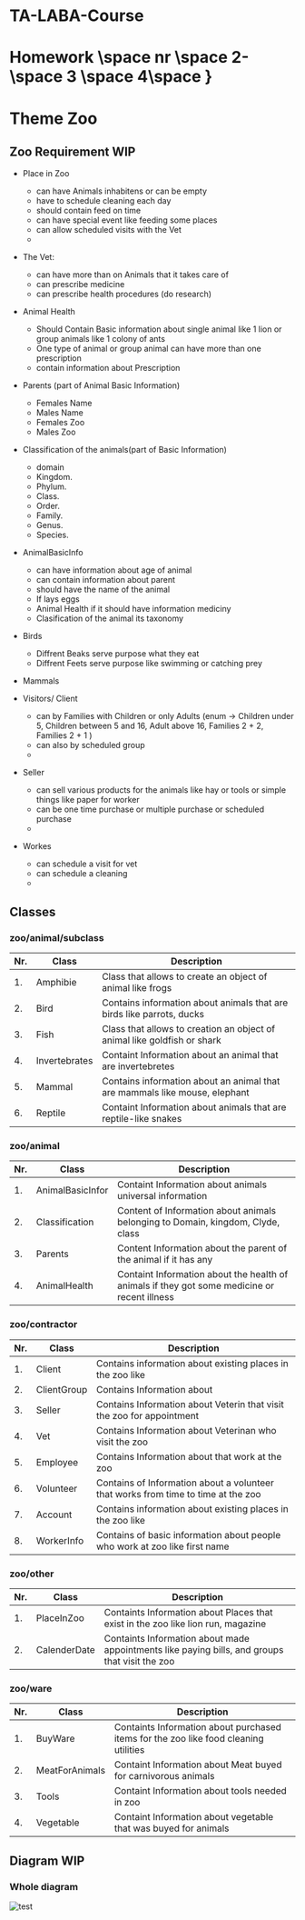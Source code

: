 # TA-LABA-Course

# Homework \space  nr \space  2\- \space 3 \space 4\space }
# Theme Zoo
## Zoo Requirement WIP
- Place in Zoo
   - can have Animals inhabitens or can be empty
   - have to schedule cleaning each day
   - should contain feed on time
   - can have special event like feeding some places
   - can allow scheduled visits with the Vet
   - 
- The Vet:
   - can have more than on Animals that it takes care of
   - can prescribe medicine
   - can prescribe health procedures (do research)
 
- Animal Health
   - Should Contain Basic information about single animal like 1 lion or group animals like 1 colony of ants
   - One type of animal or group animal can have more than one prescription
   - contain information about Prescription
   
- Parents (part of Animal Basic Information)
   - Females Name
   - Males Name
   - Females Zoo
   - Males Zoo

- Classification of the animals(part of Basic Information)
   - domain
   - Kingdom.
   - Phylum.
   - Class.
   - Order.
   - Family.
   - Genus.
   - Species.
   
- AnimalBasicInfo
   - can have information about age of animal
   - can contain information about parent 
   - should have the name of the animal
   - If lays eggs
   - Animal Health if it should have information mediciny
   - Clasification of the animal its taxonomy
 
- Birds 
   - Diffrent Beaks serve purpose what they eat
   - Diffrent Feets serve purpose like swimming or catching prey
 
- Mammals   
- Visitors/ Client
   - can by Families with Children or only Adults (enum -> Children under 5, Children between 5 and 16, Adult above 16, Families 2 + 2, Families 2 + 1 )
   - can also by scheduled group
   - 
- Seller
   - can sell various products for the animals like hay or tools or simple things like paper for worker
   - can be one time purchase or multiple purchase or scheduled purchase
   - 
- Workes
   - can schedule a visit for vet
   - can schedule a cleaning
   -  


## Classes

### zoo/animal/subclass
|Nr. | Class  |Description |
| --- | --- | --- |
|1.| Amphibie            |Class that allows to create an object of animal like frogs|
|2.| Bird                |Contains information about animals that are birds like parrots, ducks|
|3.| Fish                |Class that allows to creation an object of animal like goldfish or shark|
|4.| Invertebrates       |Containt Information about an animal that are invertebretes|
|5.| Mammal              |Contains information about an animal that are mammals like mouse, elephant|
|6.| Reptile             |Containt Information about animals that are reptile-like snakes|

### zoo/animal

|Nr. | Class |Description |
| --- | --- | --- |
|1.| AnimalBasicInfor     |Containt Information about animals universal information|
|2.| Classification       |Content of Information about animals belonging to Domain, kingdom, Clyde, class |
|3.| Parents              |Content Information about the parent of the animal if it has any|
|4.| AnimalHealth         |Containt Information about the health of animals if they got some medicine or recent illness |

### zoo/contractor

|Nr. | Class |Description |
| ---  | --- | --- |
|1.| Client           |Contains information about existing places in the zoo like|
|2.| ClientGroup      |Contains Information about|
|3.| Seller           |Contains Information about Veterin that visit the zoo for appointment|
|4.| Vet              |Contains Information about Veterinan who visit the zoo|
|5.| Employee         |Contains Information about that work at the zoo|
|6.| Volunteer        |Contains of Information about a volunteer that works from time to time at the zoo |
|7.| Account          |Contains information about existing places in the zoo like|
|8.| WorkerInfo       |Contains of basic information about people who work at zoo like first name|

### zoo/other

|Nr. | Class |Description |
| ---  | --- | --- |
|1.| PlaceInZoo        |Containts Information about Places that exist in the zoo like lion run, magazine|
|2.| CalenderDate      |Containts Information about made appointments like paying bills, and groups that visit the zoo|


### zoo/ware

|Nr. | Class |Description |
| ---  | --- | --- |
|1.| BuyWare           | Containts Information about purchased items for the zoo like food cleaning utilities|
|2.| MeatForAnimals    | Containt Information about Meat buyed for carnivorous animals|
|3.| Tools            | Containt Information about tools needed in zoo|
|4.| Vegetable        | Containt Information about vegetable that was buyed for animals|


## Diagram WIP
### Whole diagram


![test](https://github.com/user-attachments/assets/33528760-deef-4fed-a53d-fe0f7e1cea8c)
